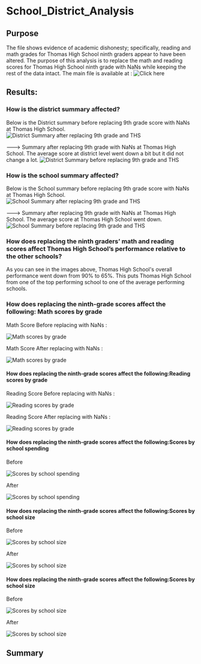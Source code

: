 # School_District_Analysis

## Purpose
The file shows evidence of academic dishonesty; specifically, reading and math grades for Thomas High School ninth graders appear to have been altered. The purpose of this analysis is to replace the math and reading scores for Thomas High School ninth grade with NaNs while keeping the rest of the data intact. 
The main file is available at : ![Click here](https://github.com/dhaval-28/School_District_Analysis/blob/main/PyCitySchools_Challenge.ipynb)


## Results:

### How is the district summary affected?
Below is the District summary before replacing 9th grade score with NaNs at Thomas High School. 
![District Summary after replacing 9th grade and THS](https://github.com/dhaval-28/School_District_Analysis/blob/main/District_Summary_BeforeReplacement.png)

---> Summary after replacing 9th grade with NaNs at Thomas High School.  The average score at district level went down a bit but it did not change a lot. 
![District Summary before replacing 9th grade and THS](https://github.com/dhaval-28/School_District_Analysis/blob/main/District_Summary_AfterReplacement.png)

### How is the school summary affected?
Below is the School summary before replacing 9th grade score with NaNs at Thomas High School. 
![School Summary after replacing 9th grade and THS](https://github.com/dhaval-28/School_District_Analysis/blob/main/School_Summary_BeforeReplacement.png)

---> Summary after replacing 9th grade with NaNs at Thomas High School.  The average score at Thomas High School went down. 
![School Summary before replacing 9th grade and THS](https://github.com/dhaval-28/School_District_Analysis/blob/main/School_Summary_AfterReplacement.png)

### How does replacing the ninth graders’ math and reading scores affect Thomas High School’s performance relative to the other schools?
As you can see in the images above, Thomas High School's overall performance went down from 90% to 65%. This puts Thomas High School from one of the top performing school to one of the average performing schools. 

### How does replacing the ninth-grade scores affect the following: Math scores by grade
Math Score Before replacing with NaNs :

![Math scores by grade](https://github.com/dhaval-28/School_District_Analysis/blob/main/MathScore-at%20gradelevel-Before.png)

Math Score After replacing with NaNs :

![Math scores by grade](https://github.com/dhaval-28/School_District_Analysis/blob/main/MathScore-at%20gradelevel-after.png)

#### How does replacing the ninth-grade scores affect the following:Reading scores by grade
Reading Score Before replacing with NaNs :

![Reading scores by grade](https://github.com/dhaval-28/School_District_Analysis/blob/main/ReadingScore-at%20gradelevel-before.png)

Reading Score After replacing with NaNs :

![Reading scores by grade](https://github.com/dhaval-28/School_District_Analysis/blob/main/MathScore-at%20gradelevel-after.png)

#### How does replacing the ninth-grade scores affect the following:Scores by school spending
Before

![Scores by school spending](https://github.com/dhaval-28/School_District_Analysis/blob/main/Spending-Before.png)

After

![Scores by school spending](https://github.com/dhaval-28/School_District_Analysis/blob/main/Spending-After.png)

#### How does replacing the ninth-grade scores affect the following:Scores by school size
Before

![Scores by school size](https://github.com/dhaval-28/School_District_Analysis/blob/main/SchoolSize-Before.png)

After

![Scores by school size](https://github.com/dhaval-28/School_District_Analysis/blob/main/SchoolSize-After.png)

#### How does replacing the ninth-grade scores affect the following:Scores by school size
 Before
 
![Scores by school size](https://github.com/dhaval-28/School_District_Analysis/blob/main/SchoolType-Before.png)

After

![Scores by school size](https://github.com/dhaval-28/School_District_Analysis/blob/main/SchoolType-After.png)


## Summary
